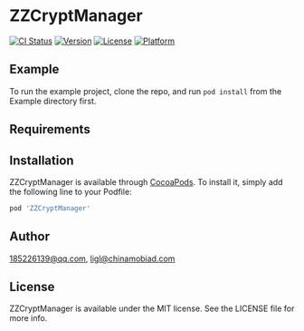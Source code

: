 # ZZCryptManager

[![CI Status](https://img.shields.io/travis/185226139@qq.com/ZZCryptManager.svg?style=flat)](https://travis-ci.org/185226139@qq.com/ZZCryptManager)
[![Version](https://img.shields.io/cocoapods/v/ZZCryptManager.svg?style=flat)](https://cocoapods.org/pods/ZZCryptManager)
[![License](https://img.shields.io/cocoapods/l/ZZCryptManager.svg?style=flat)](https://cocoapods.org/pods/ZZCryptManager)
[![Platform](https://img.shields.io/cocoapods/p/ZZCryptManager.svg?style=flat)](https://cocoapods.org/pods/ZZCryptManager)

## Example

To run the example project, clone the repo, and run `pod install` from the Example directory first.

## Requirements

## Installation

ZZCryptManager is available through [CocoaPods](https://cocoapods.org). To install
it, simply add the following line to your Podfile:

```ruby
pod 'ZZCryptManager'
```

## Author

185226139@qq.com, ligl@chinamobiad.com

## License

ZZCryptManager is available under the MIT license. See the LICENSE file for more info.
